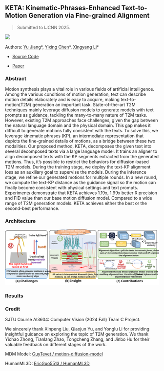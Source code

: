 ## KETA: Kinematic-Phrases-Enhanced Text-to-Motion Generation via Fine-grained Alignment

> Submitted to IJCNN 2025.

![](results.svg)

Authors: [Yu Jiang](https://github.com/jpppppppppppppppppppppppp)\*, [Yixing Chen](https://github.com/PolarisDane)\*, [Xingyang Li](https://github.com/Radioheading)\*

- [Source Code](https://github.com/PolarisDane/KETA)

- [Paper](CV_assignment.pdf)

### Abstract

Motion synthesis plays a vital role in various fields of artificial intelligence. Among the various conditions of motion 
generation, text can describe motion details elaborately and is easy to acquire, making text-to-motion(T2M) generation an 
important task. State-of-the-art T2M techniques mainly leverage diffusion models to generate models with text prompts as 
guidance, tackling the many-to-many nature of T2M tasks. However, existing T2M approaches face challenges, given the 
gap between the natural language domain and the physical domain. This gap makes it difficult to generate motions fully 
consistent with the texts. To solve this, we leverage kinematic phrases (KP), an intermediate representation that depicts 
the fine-grained details of motions, as a bridge between these two modalities. Our proposed method, KETA, decomposes 
the given text into several decomposed texts via a large language model. It trains an aligner to align decomposed texts with 
the KP segments extracted from the generated motions. Thus, it’s possible to restrict the behaviors for diffusion-based 
T2M models. During the training stage, we deploy the text-KP alignment loss as an auxiliary goal to supervise the models. 
During the inference stage, we refine our generated motions for multiple rounds. In a new round, we compute the text-KP 
distance as the guidance signal so the motion can finally become consistent with physical settings and text prompts. 
Experiments demonstrate that KETA achieves 1.19x, 1.99x better R precision and FID value than our base motion diffusion 
model. Compared to a wide range of T2M generation models. KETA achieves either the best or the second-best 
performance. 

### Architecture

![](overview.svg)

### Results

### Credit

SJTU Course AI3604: Computer Vision (2024 Fall) Team C Project.

We sincerely thank Xinpeng Liu, Qiaojun Yu, and Yonglu Li for providing insightful guidance on exploring the topic of 
T2M generation. We thank Yichao Zhong, Tianlang Zhao, Tongcheng Zhang, and Jinbo Hu for their valuable feedback 
on different stages of the work. 

MDM Model: [GuyTevet / motion-diffusion-model](https://github.com/GuyTevet/motion-diffusion-model)

HumanML3D: [EricGuo5513 / HumanML3D](https://github.com/EricGuo5513/HumanML3D)